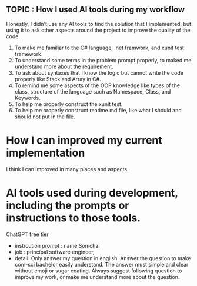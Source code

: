 ## TOPIC : How I used AI tools during my workflow
Honestly, I didn't use any AI tools to find the solution that I implemented, but using it to ask other aspects around the project to improve the quality of the code.
1. To make me familiar to the C# language, .net framwork, and xunit test framework.
2. To understand some terms in the problem prompt properly, to maked me understand more about the requirement.
3. To ask about syntaxes that I know the logic but cannot write the code properly like Stack and Array in C#.
4. To remind me some aspects of the OOP knowledge like types of the class, structure of the language such as Namespace, Class, and Keywords.
5. To help me properly construct the xunit test.
6. To help me properly construct readme.md file, like what I should and should not put in the file.

# How I can improved my current implementation
I think I can improved in many places and aspects.

# AI tools used during development, including the prompts or instructions to those tools.
ChatGPT free tier
- instrcution prompt : name Somchai 
- job : principal software engineer, 
- detail: Only answer my question in english. Answer the question to make com-sci bachelor easily understand. The answer must simple and clear without emoji or sugar coating. Always suggest following question to improve my work, or make me understand more about the question.
